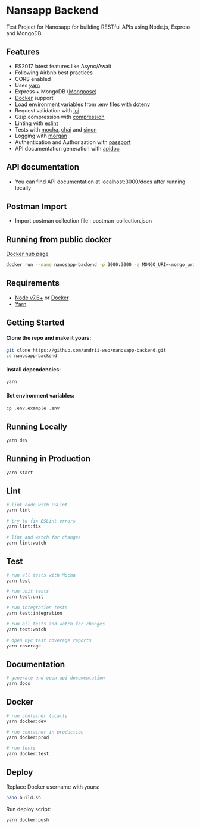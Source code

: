 # Nansapp Backend

Test Project for Nanosapp for building RESTful APIs using Node.js, Express and MongoDB

## Features


 - ES2017 latest features like Async/Await
 - Following Airbnb best practices
 - CORS enabled
 - Uses [yarn](https://yarnpkg.com)
 - Express + MongoDB ([Mongoose](http://mongoosejs.com/))
 - [Docker](https://www.docker.com/) support
 - Load environment variables from .env files with [dotenv](https://github.com/rolodato/dotenv-safe)
 - Request validation with [joi](https://github.com/hapijs/joi)
 - Gzip compression with [compression](https://github.com/expressjs/compression)
 - Linting with [eslint](http://eslint.org)
 - Tests with [mocha](https://mochajs.org), [chai](http://chaijs.com) and [sinon](http://sinonjs.org)
 - Logging with [morgan](https://github.com/expressjs/morgan)
 - Authentication and Authorization with [passport](http://passportjs.org)
 - API documentation generation with [apidoc](http://apidocjs.com)

## API documentation
 - You can find API documentation at localhost:3000/docs after running locally

## Postman Import
 - Import postman collection file : postman_collection.json

## Running from public docker
[Docker hub page](https://hub.docker.com/r/andriiyuldashev/nanosapp-backend)
```bash
docker run --name nanosapp-backend -p 3000:3000 -e MONGO_URI=<mongo_uri> andriiyuldashev/nanosapp-backend
```
 
## Requirements

 - [Node v7.6+](https://nodejs.org/en/download/current/) or [Docker](https://www.docker.com/)
 - [Yarn](https://yarnpkg.com/en/docs/install)

## Getting Started

#### Clone the repo and make it yours:

```bash
git clone https://github.com/andrii-web/nanosapp-backend.git
cd nanosapp-backend
```

#### Install dependencies:

```bash
yarn
```

#### Set environment variables:

```bash
cp .env.example .env
```

## Running Locally

```bash
yarn dev
```

## Running in Production

```bash
yarn start
```

## Lint

```bash
# lint code with ESLint
yarn lint

# try to fix ESLint errors
yarn lint:fix

# lint and watch for changes
yarn lint:watch
```

## Test

```bash
# run all tests with Mocha
yarn test

# run unit tests
yarn test:unit

# run integration tests
yarn test:integration

# run all tests and watch for changes
yarn test:watch

# open nyc test coverage reports
yarn coverage
```

## Documentation

```bash
# generate and open api documentation
yarn docs
```

## Docker

```bash
# run container locally
yarn docker:dev

# run container in production
yarn docker:prod

# run tests
yarn docker:test
```

## Deploy
Replace Docker username with yours:

```bash
nano build.sh
```

Run deploy script:

```bash
yarn docker:push
```
